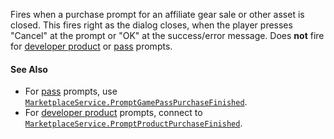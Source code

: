 Fires when a purchase prompt for an affiliate gear sale or other asset is
closed. This fires right as the dialog closes, when the player presses
"Cancel" at the prompt or "OK" at the success/error message. Does **not**
fire for
[developer product](https://create.roblox.com/docs/production/monetization/developer-products)
or [pass](https://create.roblox.com/docs/production/monetization/game-passes) prompts.
#### See Also

- For [pass](https://create.roblox.com/docs/production/monetization/game-passes) prompts, use
[`MarketplaceService.PromptGamePassPurchaseFinished`](https://create.roblox.com/docs/reference/engine/classes/MarketplaceService#PromptGamePassPurchaseFinished).
- For
[developer product](https://create.roblox.com/docs/production/monetization/developer-products)
prompts, connect to
[`MarketplaceService.PromptProductPurchaseFinished`](https://create.roblox.com/docs/reference/engine/classes/MarketplaceService#PromptProductPurchaseFinished).